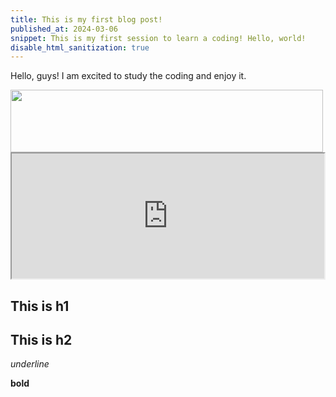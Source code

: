 ```yaml
---
title: This is my first blog post!
published_at: 2024-03-06
snippet: This is my first session to learn a coding! Hello, world!
disable_html_sanitization: true
---
```


Hello, guys! I am excited to study the coding and enjoy it.

<img src="/240306_first_post/cafe.jpg" width="500" height="100" />

<iframe src="https://editor.p5js.org/BenDQL/full/D0_Eyr6lr" width="500" height="200"></iframe>

## This is h1

## This is h2

_underline_

**bold**
